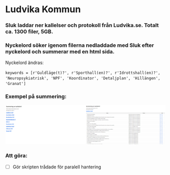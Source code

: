 # Ludvika Kommun

### **Sluk** laddar ner kallelser och protokoll från Ludvika.se. Totalt ca. 1300 filer, 5GB.
### **Nyckelord** söker igenom filerna nedladdade med Sluk efter nyckelord och summerar med en html sida.

Nyckelord ändras:

`keywords = [r'Guldläge(t)?', r'Sporthall(en)?', r'Idrottshall(en)?', 'Neuropsykiatrisk', 'NPF', 'Koordinator', 'Detaljplan', 'Hillängen', 'Granat']`

### Exempel på summering:
<img src="Exempel 01.png" width="50%"><img src="Exempel 02.png" width="50%">

### Att göra:
- [ ] Gör skripten trådade för paralell hantering